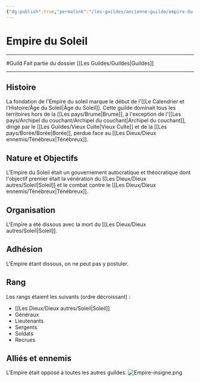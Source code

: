 ```yaml
---
{"dg-publish":true,"permalink":"/les-guildes/ancienne-guilde/empire-du-soleil/"}
---
```


# Empire du Soleil
---
#Guild
Fait partie du dossier [[Les Guildes/Guildes\|Guildes]]

-------
## Histoire
La fondation de l'Empire du soleil marque le début de l'[[Le Calendrier et l'Histoire/Âge du Soleil\|Âge du Soleil]]. Cette guilde dominait tous les territoires hors de la [[Les pays/Brume\|Brume]], à l'exception de l'[[Les pays/Archipel du couchant/Archipel du couchant\|Archipel du couchant]], dirigé par le [[Les Guildes/Vieux Culte\|Vieux Culte]] et de la [[Les pays/Borée/Borée\|Borée]], perdue face au [[Les Dieux/Dieux ennemis/Ténébreux\|Ténébreux]].
## Nature et Objectifs
L'Empire du Soleil était un gouvernement autocratique et théocratique dont l'objectif premier était la vénération du [[Les Dieux/Dieux autres/Soleil\|Soleil]] et le combat contre le [[Les Dieux/Dieux ennemis/Ténébreux\|Ténébreux]].
## Organisation
L'Empire a été dissous avec la mort du [[Les Dieux/Dieux autres/Soleil\|Soleil]].
## Adhésion
L'Empire étant dissous, on ne peut pas y postuler.
## Rang
Les rangs étaient les suivants (ordre décroissant) :
- [[Les Dieux/Dieux autres/Soleil\|Soleil]]
- Généraux
- Lieutenants
- Sergents
- Soldats
- Recrues
## Alliés et ennemis
L'Empire était opposé à toutes les autres guildes.
![Empire-insigne.png](/img/user/_Images/_Guilde/Empire-insigne.png)